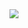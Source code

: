 <img src="https://capsule-render.vercel.app/api?type=waving&color=auto&height=200&section=header&text=CHAMJIN GITHUB&fontSize=90" />
